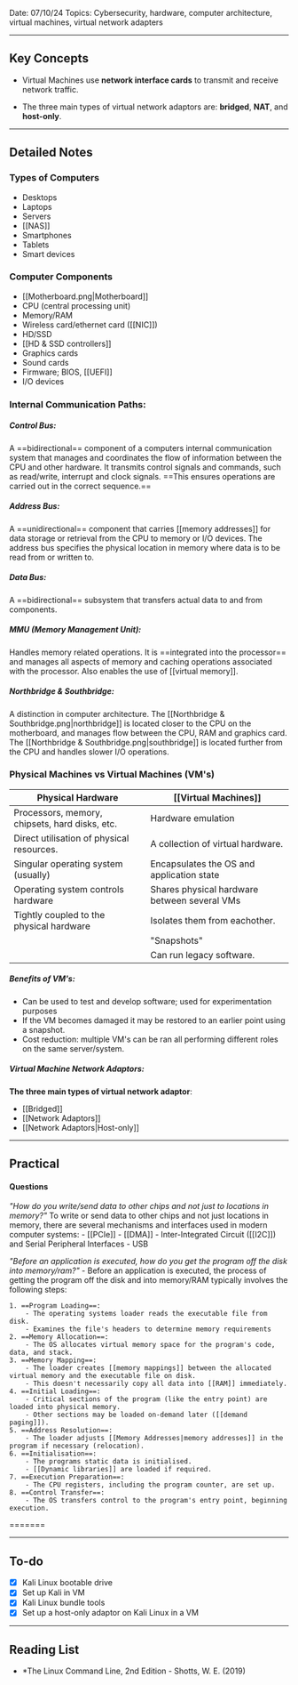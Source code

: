 
Date: 07/10/24
Topics: Cybersecurity, hardware, computer architecture, virtual machines, virtual network adapters

---
## Key Concepts

- Virtual Machines use **network interface cards** to transmit and receive network traffic.

- The three main types of virtual network adaptors are: **bridged**, **NAT**, and **host-only**.

--- 
## Detailed Notes

### Types of Computers
-  Desktops
-  Laptops
-  Servers
-  [[NAS]]
-  Smartphones
-  Tablets
-  Smart devices


### Computer Components
-  [[Motherboard.png|Motherboard]]
-  CPU (central processing unit)
-  Memory/RAM
-  Wireless card/ethernet card ([[NIC]])
-  HD/SSD
-  [[HD & SSD controllers]]
-  Graphics cards
-  Sound cards
-  Firmware; BIOS, [[UEFI]]
-  I/O devices


### Internal Communication Paths:
##### Control Bus:
A ==bidirectional== component of a computers internal communication system that manages and coordinates the flow of information between the CPU and other hardware. It transmits control signals and commands, such as read/write, interrupt and clock signals. ==This ensures operations are carried out in the correct sequence.==
##### Address Bus:
A ==unidirectional== component that carries [[memory addresses]] for data storage or retrieval from the CPU to memory or I/O devices. The address bus specifies the physical location in memory where data is to be read from or written to.
##### Data Bus:
A ==bidirectional== subsystem that transfers actual data to and from components.
##### MMU (Memory Management Unit):
Handles memory related operations. It is ==integrated into the processor== and manages all aspects of memory and caching operations associated with the processor. Also enables the use of [[virtual memory]].
##### Northbridge & Southbridge:
A distinction in computer architecture. The [[Northbridge & Southbridge.png|northbridge]] is located closer to the CPU on the motherboard, and manages flow between the CPU, RAM and graphics card. The [[Northbridge & Southbridge.png|southbridge]] is located further from the CPU and handles slower I/O operations.


### Physical Machines vs Virtual Machines (VM's)

| Physical Hardware                              | [[Virtual Machines]]                         |
| ---------------------------------------------- | -------------------------------------------- |
| Processors, memory, chipsets, hard disks, etc. | Hardware emulation                           |
| Direct utilisation of physical resources.      | A collection of virtual hardware.            |
| Singular operating system (usually)            | Encapsulates the OS and application state    |
| Operating system controls hardware             | Shares physical hardware between several VMs |
| Tightly coupled to the physical hardware       | Isolates them from eachother.                |
|                                                | "Snapshots"                                  |
|                                                | Can run legacy software.                     |
##### Benefits of VM's:
- Can be used to test and develop software; used for experimentation purposes
- If the VM becomes damaged it may be restored to an earlier point using a snapshot.
- Cost reduction: multiple VM's can be ran all performing different roles on the same server/system.
##### Virtual Machine Network Adaptors:
**The three main types of virtual network adaptor**:
- [[Bridged]]
- [[Network Adaptors]]
- [[Network Adaptors|Host-only]]

---
## Practical
#### Questions
*"How do you write/send data to other chips and not just to locations in memory?"* 
	To write or send data to other chips and not just locations in memory, there are several mechanisms and interfaces used in modern computer systems:
	-  [[PCIe]]
	-  [[DMA]]
	-  Inter-Integrated Circuit ([[I2C]]) and Serial Peripheral Interfaces
	-  USB

*"Before an application is executed, how do you get the program off the disk into memory/ram?" -*
	Before an application is executed, the process of getting the program off the disk and into memory/RAM typically involves the following steps:
	
	1. ==Program Loading==:
		- The operating systems loader reads the executable file from disk.
		- Examines the file's headers to determine memory requirements
	2. ==Memory Allocation==:
		- The OS allocates virtual memory space for the program's code, data, and stack.
	3. ==Memory Mapping==:
		- The loader creates [[memory mappings]] between the allocated virtual memory and the executable file on disk.
		- This doesn't necessarily copy all data into [[RAM]] immediately.
	4. ==Initial Loading==:
		- Critical sections of the program (like the entry point) are loaded into physical memory.
		- Other sections may be loaded on-demand later ([[demand paging]]).
	5. ==Address Resolution==:
		- The loader adjusts [[Memory Addresses|memory addresses]] in the program if necessary (relocation).
	6. ==Initialisation==:
		- The programs static data is initialised.
		- [[Dynamic libraries]] are loaded if required.
	7. ==Execution Preparation==:
		- The CPU registers, including the program counter, are set up.
	8. ==Control Transfer==:
		- The OS transfers control to the program's entry point, beginning execution.

=======

---

## To-do

- [x]  Kali Linux bootable drive
- [x] Set up Kali in VM
- [x] Kali Linux bundle tools
- [x] Set up a host-only adaptor on Kali Linux in a VM

---

## Reading List

- *The Linux Command Line, 2nd Edition - Shotts, W. E. (2019)